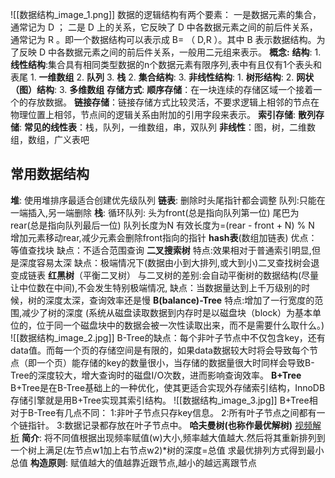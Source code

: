 ![[数据结构_image_1.png]]
数据的逻辑结构有两个要素：
	一是数据元素的集合，通常记为 D ；
	二是 D 上的关系，它反映了 D 中各数据元素之间的前后件关系，通常记为 R 。即一个数据结构可以表示成 B= （ D,R ）。其中 B 表示数据结构。为了反映 D 中各数据元素之间的前后件关系，一般用二元组来表示。
**概念:**
	**结构**:
		1. **线性结构**:集合具有相同类型数据的n个数据元素有限序列,表中有且仅有1个表头和表尾
			1. **一维数组**
			2. **队列**
			3. **栈**
		2. **集合结构**:
		3. **非线性结构**:
			1. **树形结构**:
			2. **网状（图）结构**:
			3. **多维数组**
	**存储方式**:
		**顺序存储**：在一块连续的存储区域一个接着一个的存放数据。
		**链接存储**：链接存储方式比较灵活，不要求逻辑上相邻的节点在物理位置上相邻，节点间的逻辑关系由附加的引用字段来表示。
		**索引存储**:
		**散列存储**:
	**常见的线性表**：栈，队列，一维数组，串，双队列
	**非线性**：图，树，二维数组，数组，广义表吧

## **常用数据结构**
**堆**:
	使用堆排序最适合创建优先级队列
**链表**:
	删除时头尾指针都会调整
	队列:只能在一端插入,另一端删除
**栈**:
	循环队列:
	头为front(总是指向队列第一位)
	尾巴为rear(总是指向队列最后一位)
	队列长度为N
	有效长度为=(rear - front + N) % N
	增加元素移动rear,减少元素会删除front指向的指针
**hash表**(数组加链表)
	优点：等值查找块
	缺点：不适合范围查询
**二叉搜索树**
	特点:效果相对于普通索引明显,但是深度容易太深
	缺点：极端情况下(数据由小到大排列,或大到小)二叉查找树会退变成链表
**红黑树**（平衡二叉树）
		与二叉树的差别:会自动平衡树的数据结构(尽量让中位数在中间),不会发生特别极端情况,
		缺点：当数据量达到上千万级别的时候，树的深度太深，查询效率还是慢
**B(balance)-Tree**
	特点:增加了一行宽度的范围,减少了树的深度
	(系统从磁盘读取数据到内存时是以磁盘块（block）为基本单位的，位于同一个磁盘块中的数据会被一次性读取出来，而不是需要什么取什么。)	
	![[数据结构_image_2.jpg]]
	B-Tree的缺点：每个非叶子节点中不仅包含key，还有data值。而每一个页的存储空间是有限的，如果data数据较大时将会导致每个节点（即一个页）能存储的key的数量很小，当存储的数据量很大时同样会导致B-Tree的深度较大，增大查询时的磁盘I/O次数，进而影响查询效率。
**B+Tree**
	B+Tree是在B-Tree基础上的一种优化，使其更适合实现外存储索引结构，InnoDB存储引擎就是用B+Tree实现其索引结构。
	![[数据结构_image_3.jpg]]
	B+Tree相对于B-Tree有几点不同：
	1:非叶子节点只存key信息。
	2:所有叶子节点之间都有一个链指针。
	3:数据记录都存放在叶子节点中。
**哈夫曼树(也称作最优解树)**
	[视频解析](https://www.bilibili.com/video/BV1hK4y1k7Wr/?spm_id_from=333.337.search-card.all.click&vd_source=3a5cfb973d53d830aeaed2af78795ef7)
	**简介**:
		将不同值根据出现频率赋值(w)大小,频率越大值越大.然后将其重新排列到一个树上满足(左节点w1加上右节点w2)*树的深度=总值  求最优排列方式得到最小总值
	**构造原则**:
		赋值越大的值越靠近跟节点,越小的越远离跟节点